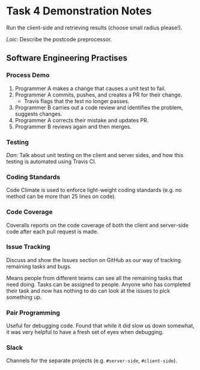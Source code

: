 # Task 4 Demonstration Notes

Run the client-side and retrieving results (choose small radius please!).

_Loic_: Describe the postcode preprocessor.

## Software Engineering Practises

### Process Demo
1. Programmer A makes a change that causes a unit test to fail.
2. Programmer A commits, pushes, and creates a PR for their change.
    - Travis flags that the test no longer passes.
3. Programmer B carries out a code review and identifies the problem, suggests changes.
4. Programmer A corrects their mistake and updates PR.
5. Programmer B reviews again and then merges.

### Testing

_Dan_: Talk about unit testing on the client and server sides, and how this testing is automated using Travis CI.

### Coding Standards

Code Climate is used to enforce light-weight coding standards (e.g. no method can be more than 25 lines on code).

### Code Coverage

Coveralls reports on the code coverage of both the client and server-side code after each pull request is made.

### Issue Tracking
Discuss and show the Issues section on GitHub as our way of tracking remaining tasks and bugs.

Means people from different teams can see all the remaining tasks that need doing. Tasks can be assigned to people. Anyone who has completed their task and now has nothing to do can look at the issues to pick something up.

### Pair Programming
Useful for debugging code. Found that while it did slow us down somewhat, it was very helpful to have a fresh set of eyes when debugging.

### Slack
Channels for the separate projects (e.g. `#server-side`, `#client-side`).

